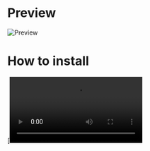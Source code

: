 # Preview
![Preview](https://user-images.githubusercontent.com/87361010/149743148-cba729f2-c989-4ec3-b1df-94724e489a57.png)
# How to install
[![Watch the video](https://user-images.githubusercontent.com/87361010/149745233-25681770-b85c-4766-8487-0a294ff683d2.mp4)
